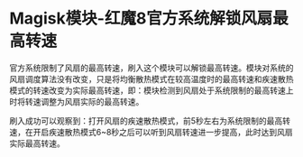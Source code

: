 # Magisk模块-红魔8官方系统解锁风扇最高转速

官方系统限制了风扇的最高转速，刷入这个模块可以解锁最高转速。模块对系统的风扇调度算法没有改变，只是将均衡散热模式在较高温度时的最高转速和疾速散热模式的转速改变为实际最高转速，即：模块检测到风扇处于系统限制的最高转速上时将转速调整为风扇实际的最高转速。

刷入成功可以观察到：打开风扇的疾速散热模式，前5秒左右为系统限制的最高转速，在开启疾速散热模式6~8秒之后可以听到风扇转速进一步提高，此时达到风扇实际最高转速。
